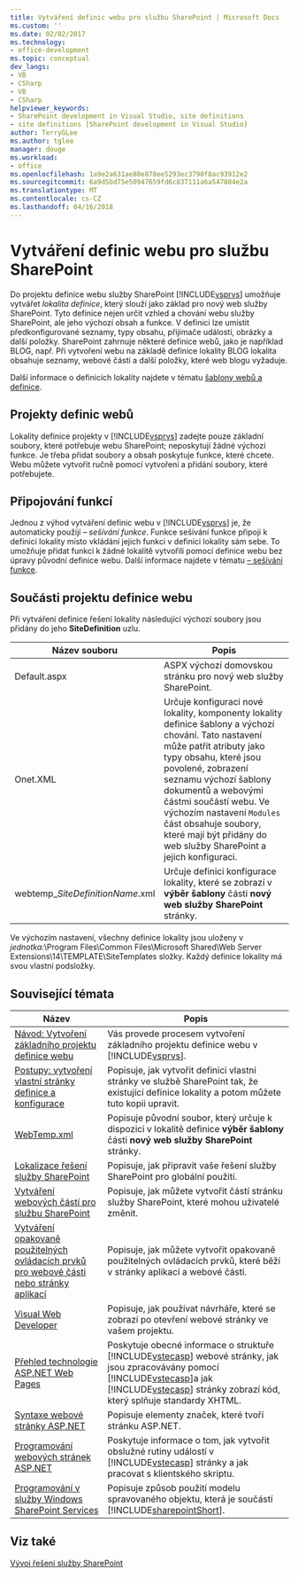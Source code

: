 ```yaml
---
title: Vytváření definic webu pro službu SharePoint | Microsoft Docs
ms.custom: ''
ms.date: 02/02/2017
ms.technology:
- office-development
ms.topic: conceptual
dev_langs:
- VB
- CSharp
- VB
- CSharp
helpviewer_keywords:
- SharePoint development in Visual Studio, site definitions
- site definitions [SharePoint development in Visual Studio]
author: TerryGLee
ms.author: tglee
manager: douge
ms.workload:
- office
ms.openlocfilehash: 1a9e2a631ae80e878ee5293ec3790f8ac93912e2
ms.sourcegitcommit: 6a9d5bd75e50947659fd6c837111a6a547884e2a
ms.translationtype: MT
ms.contentlocale: cs-CZ
ms.lasthandoff: 04/16/2018
---
```

# <a name="creating-site-definitions-for-sharepoint"></a>Vytváření definic webu pro službu SharePoint
  Do projektu definice webu služby SharePoint [!INCLUDE[vsprvs](../sharepoint/includes/vsprvs-md.md)] umožňuje vytvářet *lokalita definice*, který slouží jako základ pro nový web služby SharePoint. Tyto definice nejen určit vzhled a chování webu služby SharePoint, ale jeho výchozí obsah a funkce. V definici lze umístit předkonfigurované seznamy, typy obsahu, přijímače událostí, obrázky a další položky. SharePoint zahrnuje některé definice webů, jako je například BLOG, např. Při vytvoření webu na základě definice lokality BLOG lokalita obsahuje seznamy, webové části a další položky, které web blogu vyžaduje.  
  
 Další informace o definicích lokality najdete v tématu [šablony webů a definice](http://go.microsoft.com/fwlink/?LinkId=179134).  
  
## <a name="site-definition-projects"></a>Projekty definic webů  
 Lokality definice projekty v [!INCLUDE[vsprvs](../sharepoint/includes/vsprvs-md.md)] zadejte pouze základní soubory, které potřebuje webu SharePoint; neposkytují žádné výchozí funkce. Je třeba přidat soubory a obsah poskytuje funkce, které chcete. Webu můžete vytvořit ručně pomocí vytvoření a přidání soubory, které potřebujete.  
  
## <a name="feature-stapling"></a>Připojování funkcí  
 Jednou z výhod vytváření definic webu v [!INCLUDE[vsprvs](../sharepoint/includes/vsprvs-md.md)] je, že automaticky použijí *– sešívání funkce*. Funkce sešívání funkce připojí k definici lokality místo vkládání jejich funkci v definici lokality sám sebe. To umožňuje přidat funkci k žádné lokalitě vytvořili pomocí definice webu bez úpravy původní definice webu. Další informace najdete v tématu [– sešívání funkce](http://go.microsoft.com/fwlink/?LinkID=119283).  
  
## <a name="site-definition-project-components"></a>Součásti projektu definice webu  
 Při vytváření definice řešení lokality následující výchozí soubory jsou přidány do jeho **SiteDefinition** uzlu.  
  
|Název souboru|Popis|  
|---------------|-----------------|  
|Default.aspx|ASPX výchozí domovskou stránku pro nový web služby SharePoint.|  
|Onet.XML|Určuje konfiguraci nové lokality, komponenty lokality definice šablony a výchozí chování. Tato nastavení může patřit atributy jako typy obsahu, které jsou povolené, zobrazení seznamu výchozí šablony dokumentů a webovými částmi součástí webu. Ve výchozím nastavení `Modules` část obsahuje soubory, které mají být přidány do web služby SharePoint a jejich konfiguraci.|  
|webtemp_*SiteDefinitionName*.xml|Určuje definici konfigurace lokality, které se zobrazí v **výběr šablony** části **nový web služby SharePoint** stránky.|  
  
 Ve výchozím nastavení, všechny definice lokality jsou uloženy v *jednotka:*\Program Files\Common Files\Microsoft Shared\Web Server Extensions\14\TEMPLATE\SiteTemplates složky. Každý definice lokality má svou vlastní podsložky.  
  
## <a name="related-topics"></a>Související témata  
  
|Název|Popis|  
|-----------|-----------------|  
|[Návod: Vytvoření základního projektu definice webu](../sharepoint/walkthrough-create-a-basic-site-definition-project.md)|Vás provede procesem vytvoření základního projektu definice webu v [!INCLUDE[vsprvs](../sharepoint/includes/vsprvs-md.md)].|  
|[Postupy: vytvoření vlastní stránky definice a konfigurace](http://go.microsoft.com/fwlink/?LinkId=183309)|Popisuje, jak vytvořit definici vlastní stránky ve službě SharePoint tak, že existující definice lokality a potom můžete tuto kopii upravit.|  
|[WebTemp.xml](http://go.microsoft.com/fwlink/?LinkId=183310)|Popisuje původní soubor, který určuje k dispozici v lokalitě definice **výběr šablony** části **nový web služby SharePoint** stránky.|  
|[Lokalizace řešení služby SharePoint](../sharepoint/localizing-sharepoint-solutions.md)|Popisuje, jak připravit vaše řešení služby SharePoint pro globální použití.|  
|[Vytváření webových částí pro službu SharePoint](../sharepoint/creating-web-parts-for-sharepoint.md)|Popisuje, jak můžete vytvořit částí stránku služby SharePoint, které mohou uživatelé změnit.|  
|[Vytváření opakovaně použitelných ovládacích prvků pro webové části nebo stránky aplikací](../sharepoint/creating-reusable-controls-for-web-parts-or-application-pages.md)|Popisuje, jak můžete vytvořit opakovaně použitelných ovládacích prvků, které běží v stránky aplikací a webové části.|  
|[Visual Web Developer](http://go.microsoft.com/fwlink/?LinkId=178725)|Popisuje, jak používat návrháře, které se zobrazí po otevření webové stránky ve vašem projektu.|  
|[Přehled technologie ASP.NET Web Pages](http://go.microsoft.com/fwlink/?LinkId=178726)|Poskytuje obecné informace o struktuře [!INCLUDE[vstecasp](../sharepoint/includes/vstecasp-md.md)] webové stránky, jak jsou zpracovávány pomocí [!INCLUDE[vstecasp](../sharepoint/includes/vstecasp-md.md)]a jak [!INCLUDE[vstecasp](../sharepoint/includes/vstecasp-md.md)] stránky zobrazí kód, který splňuje standardy XHTML.|  
|[Syntaxe webové stránky ASP.NET](http://go.microsoft.com/fwlink/?LinkId=178727)|Popisuje elementy značek, které tvoří stránku ASP.NET.|  
|[Programování webových stránek ASP.NET](http://go.microsoft.com/fwlink/?LinkId=178728)|Poskytuje informace o tom, jak vytvořit obslužné rutiny událostí v [!INCLUDE[vstecasp](../sharepoint/includes/vstecasp-md.md)] stránky a jak pracovat s klientského skriptu.|  
|[Programování v služby Windows SharePoint Services](http://go.microsoft.com/fwlink/?LinkId=178729)|Popisuje způsob použití modelu spravovaného objektu, která je součástí [!INCLUDE[sharepointShort](../sharepoint/includes/sharepointshort-md.md)].|  
  
## <a name="see-also"></a>Viz také  
 [Vývoj řešení služby SharePoint](../sharepoint/developing-sharepoint-solutions.md)  
  
  